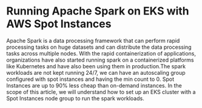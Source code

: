 # Running Apache Spark on EKS with AWS Spot Instances
Apache Spark is a data processing framework that can perform rapid processing tasks on huge datasets and can distribute the data processing tasks across multiple nodes. With the rapid containerization of applications, organizations have also started running spark on a containerized platforms like Kubernetes and have also been using them in production.The spark workloads are not kept running 24/7, we can have an autoscaling group configured with spot instances and having the min count to 0. Spot Instances are up to 90% less cheap than on-demand instances. In the scope of this article, we will understand how to set up an EKS cluster with a Spot Instances node group to run the spark workloads.
